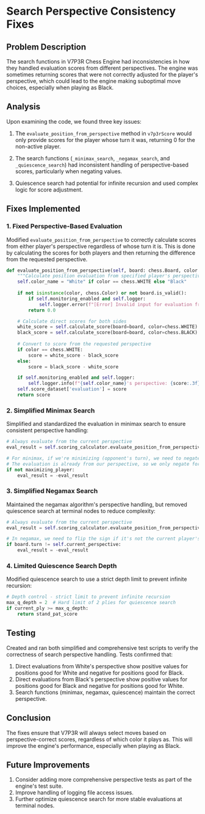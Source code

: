 # Search Perspective Consistency Fixes

## Problem Description

The search functions in V7P3R Chess Engine had inconsistencies in how they handled evaluation scores from different perspectives. The engine was sometimes returning scores that were not correctly adjusted for the player's perspective, which could lead to the engine making suboptimal move choices, especially when playing as Black.

## Analysis

Upon examining the code, we found three key issues:

1. The `evaluate_position_from_perspective` method in `v7p3rScore` would only provide scores for the player whose turn it was, returning 0 for the non-active player.

2. The search functions (`_minimax_search`, `_negamax_search`, and `_quiescence_search`) had inconsistent handling of perspective-based scores, particularly when negating values.

3. Quiescence search had potential for infinite recursion and used complex logic for score adjustment.

## Fixes Implemented

### 1. Fixed Perspective-Based Evaluation

Modified `evaluate_position_from_perspective` to correctly calculate scores from either player's perspective regardless of whose turn it is. This is done by calculating the scores for both players and then returning the difference from the requested perspective.

```python
def evaluate_position_from_perspective(self, board: chess.Board, color: Optional[chess.Color] = chess.WHITE) -> float:
    """Calculate position evaluation from specified player's perspective by delegating to scoring_calculator."""
    self.color_name = "White" if color == chess.WHITE else "Black"
    
    if not isinstance(color, chess.Color) or not board.is_valid():
        if self.monitoring_enabled and self.logger:
            self.logger.error(f"[Error] Invalid input for evaluation from perspective. Player: {self.color_name}, FEN: {board.fen() if hasattr(board, 'fen') else 'N/A'}")
        return 0.0

    # Calculate direct scores for both sides
    white_score = self.calculate_score(board=board, color=chess.WHITE)
    black_score = self.calculate_score(board=board, color=chess.BLACK)
    
    # Convert to score from the requested perspective
    if color == chess.WHITE:
        score = white_score - black_score
    else:
        score = black_score - white_score

    if self.monitoring_enabled and self.logger:
        self.logger.info(f"{self.color_name}'s perspective: {score:.3f} | FEN: {board.fen()}")
    self.score_dataset['evaluation'] = score
    return score
```

### 2. Simplified Minimax Search

Simplified and standardized the evaluation in minimax search to ensure consistent perspective handling:

```python
# Always evaluate from the current perspective
eval_result = self.scoring_calculator.evaluate_position_from_perspective(board, self.current_perspective)

# For minimax, if we're minimizing (opponent's turn), we need to negate the score
# The evaluation is already from our perspective, so we only negate for minimizing player
if not maximizing_player:
    eval_result = -eval_result
```

### 3. Simplified Negamax Search

Maintained the negamax algorithm's perspective handling, but removed quiescence search at terminal nodes to reduce complexity:

```python
# Always evaluate from the current perspective
eval_result = self.scoring_calculator.evaluate_position_from_perspective(board, self.current_perspective)

# In negamax, we need to flip the sign if it's not the current player's turn
if board.turn != self.current_perspective:
    eval_result = -eval_result
```

### 4. Limited Quiescence Search Depth

Modified quiescence search to use a strict depth limit to prevent infinite recursion:

```python
# Depth control - strict limit to prevent infinite recursion
max_q_depth = 2  # Hard limit of 2 plies for quiescence search
if current_ply >= max_q_depth:
    return stand_pat_score
```

## Testing

Created and ran both simplified and comprehensive test scripts to verify the correctness of search perspective handling. Tests confirmed that:

1. Direct evaluations from White's perspective show positive values for positions good for White and negative for positions good for Black.
2. Direct evaluations from Black's perspective show positive values for positions good for Black and negative for positions good for White.
3. Search functions (minimax, negamax, quiescence) maintain the correct perspective.

## Conclusion

The fixes ensure that V7P3R will always select moves based on perspective-correct scores, regardless of which color it plays as. This will improve the engine's performance, especially when playing as Black.

## Future Improvements

1. Consider adding more comprehensive perspective tests as part of the engine's test suite.
2. Improve handling of logging file access issues.
3. Further optimize quiescence search for more stable evaluations at terminal nodes.
